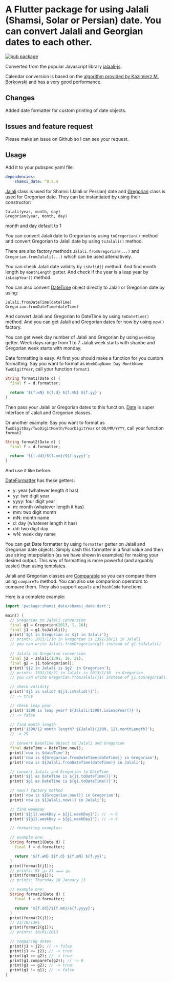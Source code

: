 # A Flutter package for using Jalali (Shamsi, Solar or Persian) date. You can convert Jalali and Georgian dates to each other.

[![pub package](https://img.shields.io/pub/v/shamsi_date.svg)](https://pub.dartlang.org/packages/shamsi_date)

Converted from the popular Javascript library [jalaali-js](https://github.com/jalaali/jalaali-js).

Calendar conversion is based on the [algorithm provided by Kazimierz M. Borkowski](http://www.astro.uni.torun.pl/~kb/Papers/EMP/PersianC-EMP.htm) and has a very good performance.

## Changes
Added date formatter for custom printing of date objects.

## Issues and feature request
Please make an issue on Github so I can see your request.

## Usage

Add it to your pubspec.yaml file:

```yaml
dependencies:
    shamsi_date: ^0.5.4
```

[Jalali][] class is used for Shamsi (Jalali or Persian) date and [Gregorian][] class is used for Gregorian date.
They can be instantiated by using their constructor:
```
Jalali(year, month, day)
Gregorian(year, month, day)
```
month and day default to 1

You can convert Jalali date to Gregorian by using `toGregorian()` method and convert Gregorian to Jalali date by using `toJalali()` method.

There are also factory methods `Jalali.fromGregorian(...)` and `Gregorian.fromJalali(...)` which can be used alternatively.

You can check Jalali date validity by `isValid()` method.
And find month length by `monthLength` getter.
And check if the year is a leap year by `isLeapYear()` method.

You can also convert [DateTime][] object directly to Jalali or Gregorian date by using:
```
Jalali.fromDateTime(dateTime)
Gregorian.fromDateTime(dateTime)
```
And convert Jalali and Gregorian to DateTime by using `toDateTime()` method. 
And you can get Jalali and Gregorian dates for now by using `now()` factory.

You can get week day number of Jalali and Gregorian by using `weekDay` getter.
Week days range from 1 to 7.
Jalali week starts with shanbe and Gregorian week starts with monday.

Date formatting is easy. At first you should make a function for you custom formatting:
Say you want to format as `WeekDayName Day MonthName TwoDigitYear`, call your function `format1`
```dart
String format1(Date d) {
  final f = d.formatter;

  return '${f.wN} ${f.d} ${f.mN} ${f.yy}';
}
```
Then pass your Jalali or Gregorian dates to this function.
[Date][] is super interface of Jalali and Gregorian classes.

Or another example:
Say you want to format as `TwoDigitDay/TwoDigitMonth/FourDigitYear` or `DD/MM/YYYY`, call your function `format2`
```dart
String format2(Date d) {
  final f = d.formatter;

  return '${f.dd}/${f.mm}/${f.yyyy}';
}
```
And use it like before.

[DateFormatter][] has these getters:
- y: year (whatever length it has)
- yy: two digit year
- yyyy: four digit year
- m: month (whatever length it has)
- mm: two digit month
- mN: month name
- d: day (whatever length it has)
- dd: two digit day
- wN: week day name

You can get Date formatter by using `formatter` getter on Jalali and Gregorian date objects.
Simply cash this formatter in a final value and then use string interpolation (as we have shown in examples) for making your desired output.
This way of formatting is more powerful (and arguably easier) than using templates.

Jalali and Gregorian classes are [Comparable][] so you can compare them using `compareTo` method.
You can also use comparison operators to compare them.
They also support `equals` and `hashCode` functions.

Here is a complete example:

```dart
import 'package:shamsi_date/shamsi_date.dart';

main() {
  // Gregorian to Jalali conversion
  final g1 = Gregorian(2013, 1, 10);
  final j1 = g1.toJalali();
  print('$g1 in Gregorian is $j1 in Jalali');
  // prints: 2013/1/10 in Gregorian is 1391/10/21 in Jalali
  // you can write Jalali.fromGregorian(g1) instead of g1.toJalali()
  
  // Jalali to Gregorian conversion
  final j2 = Jalali(1391, 10, 21);
  final g2 = j1.toGregorian();
  print('$j2 in Jalali is $g2  in Gregorian');
  // prints: 1391/10/21 in Jalali is 2013/1/10  in Gregorian
  // you can write Gregorian.fromJalali(j1) instead of j1.toGregorian()

  // check validity
  print('$j1 is valid? ${j1.isValid()}');
  // -> true

  // check leap year
  print('1390 is leap year? ${Jalali(1390).isLeapYear()}');
  // -> false

  // find month length
  print('1390/12 month length? ${Jalali(1390, 12).monthLength}');
  // -> 29

  // convert DateTime object to Jalali and Gregorian
  final dateTime = DateTime.now();
  print('now is $dateTime');
  print('now is ${Gregorian.fromDateTime(dateTime)} in Gregorian');
  print('now is ${Jalali.fromDateTime(dateTime)} in Jalali');

  // convert Jalali and Gregorian to DateTime
  print('$j1 as DateTime is ${j1.toDateTime()}');
  print('$g1 as DateTime is ${g1.toDateTime()}');

  // now() factory method
  print('now is ${Gregorian.now()} in Gregorian');
  print('now is ${Jalali.now()} in Jalali');

  // find weekDay
  print('${j1}.weekDay = ${j1.weekDay}'); // -> 6
  print('${g1}.weekDay = ${g1.weekDay}'); // -> 4

  // formatting examples:

  // example one:
  String format1(Date d) {
    final f = d.formatter;

    return '${f.wN} ${f.d} ${f.mN} ${f.yy}';
  }
  print(format1(j1));
  // prints: پنج شنبه 21 دی 91
  print(format1(g1));
  // prints: Thursday 10 January 13

  // example one:
  String format2(Date d) {
    final f = d.formatter;

    return '${f.dd}/${f.mm}/${f.yyyy}';
  }
  print(format2(j1));
  // 21/10/1391
  print(format2(g1));
  // prints: 10/01/2013

  // comparing dates
  print(j1 > j2); // -> false
  print(j1 <= j2); // -> true
  print(g1 >= g2); // -> true
  print(g1.compareTo(g2)); // -> 0
  print(g1 == g2); // -> true
  print(g1 != g1); // -> false
}
```

[Jalali]: https://pub.dartlang.org/documentation/shamsi_date/latest/shamsi_date/Jalali-class.html
[Gregorian]: https://pub.dartlang.org/documentation/shamsi_date/latest/shamsi_date/Gregorian-class.html
[DateTime]: https://docs.flutter.io/flutter/dart-core/DateTime-class.html
[Date]: https://pub.dartlang.org/documentation/shamsi_date/latest/shamsi_date/Date-class.html
[DateFormatter]: https://pub.dartlang.org/documentation/shamsi_date/latest/shamsi_date/DateFormatter-class.html
[Comparable]: https://docs.flutter.io/flutter/dart-core/Comparable-class.html
